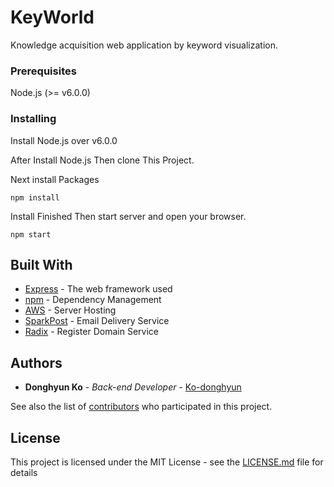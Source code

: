 # KeyWorld

Knowledge acquisition web application by keyword visualization.

### Prerequisites

Node.js (>= v6.0.0)

### Installing

Install Node.js over v6.0.0

After Install Node.js Then clone This Project.

Next install Packages

```
npm install
```

Install Finished Then start server and open your browser.

```
npm start
```

## Built With

* [Express](http://expressjs.com/en/4x/api.html) - The web framework used
* [npm](https://www.npmjs.com/) - Dependency Management
* [AWS](https://aws.amazon.com/) - Server Hosting
* [SparkPost](https://www.sparkpost.com/) - Email Delivery Service
* [Radix](https://domains.register.website/) - Register Domain Service

## Authors

* **Donghyun Ko** - *Back-end Developer* - [Ko-donghyun](https://github.com/Ko-donghyun)

See also the list of [contributors](https://github.com/your/project/contributors) who participated in this project.

## License

This project is licensed under the MIT License - see the [LICENSE.md](LICENSE.md) file for details